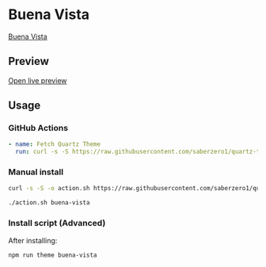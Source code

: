# Buena Vista

[Buena Vista](https://github.com/oqipodev/)

## Preview

[Open live preview](https://quartz-themes.github.io/buena-vista/)

## Usage

### GitHub Actions

```yaml
- name: Fetch Quartz Theme
  run: curl -s -S https://raw.githubusercontent.com/saberzero1/quartz-themes/master/action.sh | bash -s -- buena-vista
```

### Manual install

```bash
curl -s -S -o action.sh https://raw.githubusercontent.com/saberzero1/quartz-themes/master/action.sh

./action.sh buena-vista
```

### Install script (Advanced)

After installing:

```bash
npm run theme buena-vista
```
